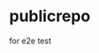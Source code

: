 # publicrepo
for e2e test












































































































































































































































































































































































































































































































































































































































































































































































































































































































































































































































































































































































































































































































































































































































































































































































































































































































































































































































































































































































































































































































































































































































































































































































































































































































































































































































































































































































































































